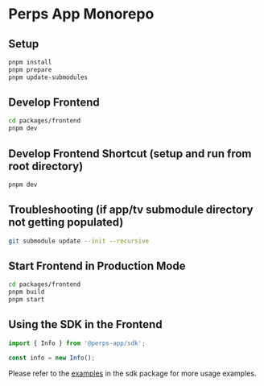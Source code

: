 # Perps App Monorepo

## Setup

```bash
pnpm install
pnpm prepare
pnpm update-submodules
```

## Develop Frontend

```bash
cd packages/frontend
pnpm dev
```

## Develop Frontend Shortcut (setup and run from root directory)

```bash
pnpm dev
```

## Troubleshooting (if app/tv submodule directory not getting populated)

```bash
git submodule update --init --recursive
```

## Start Frontend in Production Mode

```bash
cd packages/frontend
pnpm build
pnpm start
```

## Using the SDK in the Frontend

```ts
import { Info } from '@perps-app/sdk';

const info = new Info();
```

Please refer to the [examples](./packages/sdk/examples) in the sdk package for more usage examples.
